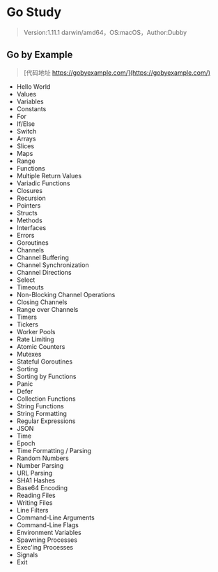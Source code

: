 # Go Study

>Version:1.11.1 darwin/amd64，OS:macOS，Author:Dubby

## Go by Example

>[代码地址 https://gobyexample.com/](https://gobyexample.com/)

+ Hello World
+ Values
+ Variables
+ Constants
+ For
+ If/Else
+ Switch
+ Arrays
+ Slices
+ Maps
+ Range
+ Functions
+ Multiple Return Values
+ Variadic Functions
+ Closures
+ Recursion
+ Pointers
+ Structs
+ Methods
+ Interfaces
+ Errors
+ Goroutines
+ Channels
+ Channel Buffering
+ Channel Synchronization
+ Channel Directions
+ Select
+ Timeouts
+ Non-Blocking Channel Operations
+ Closing Channels
+ Range over Channels
+ Timers
+ Tickers
+ Worker Pools
+ Rate Limiting
+ Atomic Counters
+ Mutexes
+ Stateful Goroutines
+ Sorting
+ Sorting by Functions
+ Panic
+ Defer
+ Collection Functions
+ String Functions
+ String Formatting
+ Regular Expressions
+ JSON
+ Time
+ Epoch
+ Time Formatting / Parsing
+ Random Numbers
+ Number Parsing
+ URL Parsing
+ SHA1 Hashes
+ Base64 Encoding
+ Reading Files
+ Writing Files
+ Line Filters
+ Command-Line Arguments
+ Command-Line Flags
+ Environment Variables
+ Spawning Processes
+ Exec'ing Processes
+ Signals
+ Exit